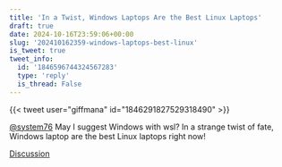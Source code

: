 ```yaml
---
title: 'In a Twist, Windows Laptops Are the Best Linux Laptops'
draft: true
date: 2024-10-16T23:59:06+00:00
slug: '202410162359-windows-laptops-best-linux'
is_tweet: true
tweet_info:
  id: '1846596744324567283'
  type: 'reply'
  is_thread: False
---
```




{{< tweet user="giffmana" id="1846291827529318490" >}}

[@system76](https://x.com/system76) May I suggest Windows with wsl? In a strange twist of fate, Windows laptop are the best Linux laptops right now!

[Discussion](https://x.com/sytelus/status/1846596744324567283)
